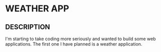 # WEATHER APP

## DESCRIPTION
I'm starting to take coding more seriously and wanted to build some web applications. The first one I have planned is a weather application.
